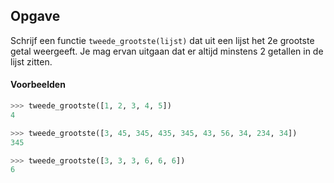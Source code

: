 ## Opgave
Schrijf een functie `tweede_grootste(lijst)` dat uit een lijst het 2e grootste getal weergeeft. Je mag ervan uitgaan dat er altijd minstens 2 getallen in de lijst zitten.

#### Voorbeelden
```python
>>> tweede_grootste([1, 2, 3, 4, 5])
4
```

```python
>>> tweede_grootste([3, 45, 345, 435, 345, 43, 56, 34, 234, 34])
345
```

```python
>>> tweede_grootste([3, 3, 3, 6, 6, 6])
6
```
